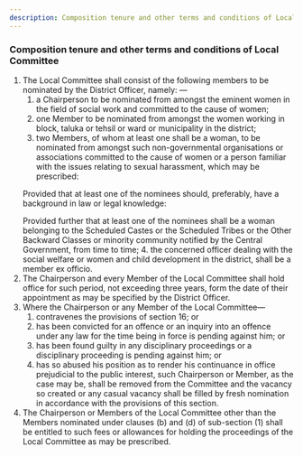 ```yaml
---
description: Composition tenure and other terms and conditions of Local Committee
---
```


### Composition tenure and other terms and conditions of Local Committee

1. The Local Committee shall consist of the following members to be nominated by the District Officer, namely: —
    1. a Chairperson to be nominated from amongst the eminent women in the field of social work and committed to the cause of women;
    2. one Member to be nominated from amongst the women working in block, taluka or tehsil or ward or municipality in the district;
    3. two Members, of whom at least one shall be a woman, to be nominated from amongst such non-governmental organisations or associations committed to the cause of women or a person familiar with the issues relating to sexual harassment, which may be prescribed:
    </p>
    Provided that at least one of the nominees should, preferably, have a background in law or legal knowledge:
    </p>
    Provided further that at least one of the nominees shall be a woman belonging to the Scheduled Castes or the Scheduled Tribes or the Other Backward Classes or minority community notified by the Central Government, from time to time;
    4. the concerned officer dealing with the social welfare or women and child development in the district, shall be a member ex officio.
2. The Chairperson and every Member of the Local Committee shall hold office for such period, not exceeding three years, form the date of their appointment as may be specified by the District Officer.
3. Where the Chairperson or any Member of the Local Committee—
    1. contravenes the provisions of section 16; or
    2. has been convicted for an offence or an inquiry into an offence under any law for the time being in force is pending against him; or
    3. has been found guilty in any disciplinary proceedings or a disciplinary proceeding is pending against him; or
    4. has so abused his position as to render his continuance in office prejudicial to the public interest,
such Chairperson or Member, as the case may be, shall be removed from the Committee and the vacancy so created or any casual vacancy shall be filled by fresh nomination in accordance with the provisions of this section.
4. The Chairperson or Members of the Local Committee other than the Members nominated under clauses (b) and (d) of sub-section (1) shall be entitled to such fees or allowances for holding the proceedings of the Local Committee as may be prescribed.
